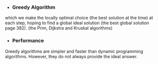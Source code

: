- ### Greedy Algorithm

which we make the locally optimal choice (the best solution at the time)
at each step, hoping to find a global ideal solution (the best global solution page 382).
(the Prim, Dijkstra and Kruskal algorithms)

- ### Performance

Greedy algorithms are simpler and faster than dynamic programming algorithms.
However, they do not always provide the ideal answer.
